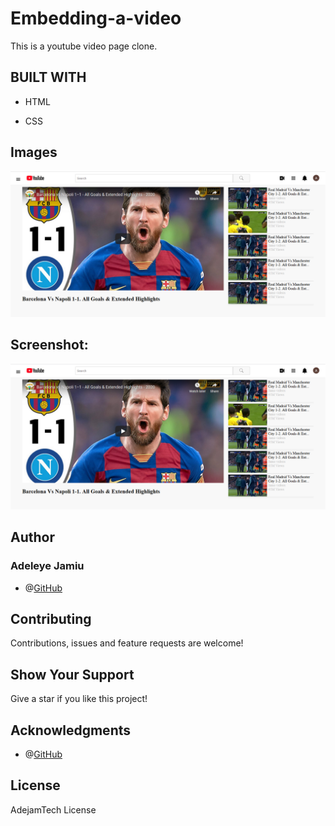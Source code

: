 # Embedding-a-video
This is a youtube video page clone. 

## BUILT WITH

- HTML

- CSS

## Images
![GitHub Logo](/images/embedding-video.png)
## Screenshot: 
![App Screenshot](/images/embedding-video.png)



## Author
### Adeleye Jamiu
- @[GitHub](http://github.com/adejam)

## Contributing
Contributions, issues and feature requests are welcome!


## Show Your Support
Give a star if you like this project!


## Acknowledgments
- @[GitHub](http://github.com/bolah2009)

## License
AdejamTech License
